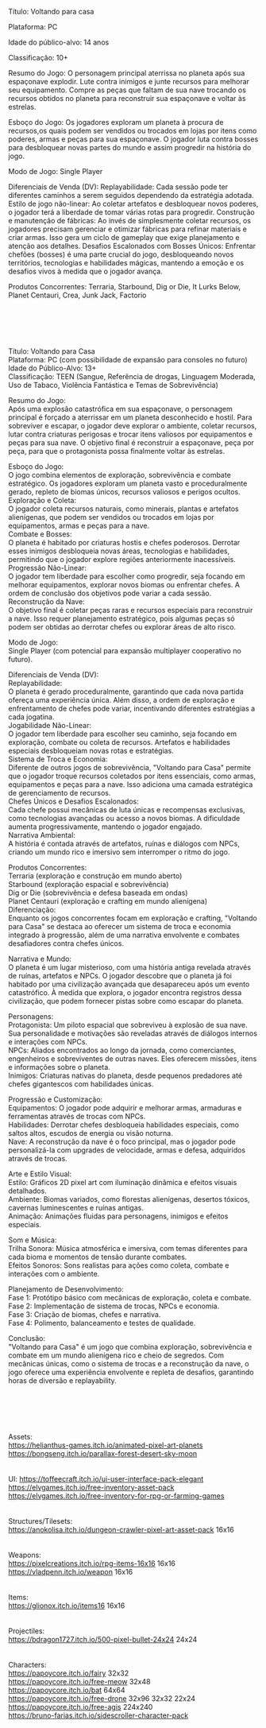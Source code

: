 Título: Voltando para casa

Plataforma: PC

Idade do público-alvo: 14 anos

Classificação: 10+

Resumo do Jogo:
O personagem principal aterrissa no planeta após sua espaçonave explodir. Lute contra inimigos e junte recursos para melhorar seu equipamento. Compre as peças que faltam de sua nave trocando os recursos obtidos no planeta para reconstruir sua espaçonave e voltar às estrelas.

Esboço do Jogo:
Os jogadores exploram um planeta à procura de recursos,os quais podem ser vendidos ou trocados em lojas por itens como poderes, armas e peças para sua espaçonave. O jogador luta contra bosses para desbloquear novas partes do mundo e assim progredir na história do jogo.

Modo de Jogo: Single Player

Diferenciais de Venda (DV): 
Replayabilidade: Cada sessão pode ter diferentes caminhos a serem seguidos dependendo da estratégia adotada.
Estilo de jogo não-linear: Ao coletar artefatos e desbloquear novos poderes, o jogador terá a liberdade de tomar várias rotas para progredir.
Construção e manutenção de fábricas: Ao invés de simplesmente coletar recursos, os jogadores precisam gerenciar e otimizar fábricas para refinar materiais e criar armas. Isso gera um ciclo de gameplay que exige planejamento e atenção aos detalhes.
Desafios Escalonados com Bosses Únicos: Enfrentar chefões (bosses) é uma parte crucial do jogo, desbloqueando novos territórios, tecnologias e habilidades mágicas, mantendo a emoção e os desafios vivos à medida que o jogador avança.

Produtos Concorrentes:
Terraria, Starbound, Dig or Die, It Lurks Below, Planet Centauri, Crea, Junk Jack, Factorio



</br></br></br></br>



Título: Voltando para Casa </br>
Plataforma: PC (com possibilidade de expansão para consoles no futuro) </br>
Idade do Público-Alvo: 13+ </br>
Classificação: TEEN (Sangue, Referência de drogas, Linguagem Moderada, Uso de Tabaco, Violência Fantástica e Temas de Sobrevivência) 

Resumo do Jogo: </br>
Após uma explosão catastrófica em sua espaçonave, o personagem principal é forçado a aterrissar em um planeta desconhecido e hostil. Para sobreviver e escapar, o jogador deve explorar o ambiente, coletar recursos, lutar contra criaturas perigosas e trocar itens valiosos por equipamentos e peças para sua nave. O objetivo final é reconstruir a espaçonave, peça por peça, para que o protagonista possa finalmente voltar às estrelas.

Esboço do Jogo: </br>
O jogo combina elementos de exploração, sobrevivência e combate estratégico. Os jogadores exploram um planeta vasto e proceduralmente gerado, repleto de biomas únicos, recursos valiosos e perigos ocultos. </br>
Exploração e Coleta: </br>
O jogador coleta recursos naturais, como minerais, plantas e artefatos alienígenas, que podem ser vendidos ou trocados em lojas por equipamentos, armas e peças para a nave. </br>
Combate e Bosses: </br>
O planeta é habitado por criaturas hostis e chefes poderosos. Derrotar esses inimigos desbloqueia novas áreas, tecnologias e habilidades, permitindo que o jogador explore regiões anteriormente inacessíveis. </br>
Progressão Não-Linear: </br>
O jogador tem liberdade para escolher como progredir, seja focando em melhorar equipamentos, explorar novos biomas ou enfrentar chefes. A ordem de conclusão dos objetivos pode variar a cada sessão. </br>
Reconstrução da Nave: </br>
O objetivo final é coletar peças raras e recursos especiais para reconstruir a nave. Isso requer planejamento estratégico, pois algumas peças só podem ser obtidas ao derrotar chefes ou explorar áreas de alto risco. </br>

Modo de Jogo: </br>
Single Player (com potencial para expansão multiplayer cooperativo no futuro).

Diferenciais de Venda (DV): </br>
Replayabilidade: </br>
O planeta é gerado proceduralmente, garantindo que cada nova partida ofereça uma experiência única. Além disso, a ordem de exploração e enfrentamento de chefes pode variar, incentivando diferentes estratégias a cada jogatina. </br>
Jogabilidade Não-Linear: </br>
O jogador tem liberdade para escolher seu caminho, seja focando em exploração, combate ou coleta de recursos. Artefatos e habilidades especiais desbloqueiam novas rotas e estratégias. </br>
Sistema de Troca e Economia: </br>
Diferente de outros jogos de sobrevivência, "Voltando para Casa" permite que o jogador troque recursos coletados por itens essenciais, como armas, equipamentos e peças para a nave. Isso adiciona uma camada estratégica de gerenciamento de recursos. </br>
Chefes Únicos e Desafios Escalonados: </br>
Cada chefe possui mecânicas de luta únicas e recompensas exclusivas, como tecnologias avançadas ou acesso a novos biomas. A dificuldade aumenta progressivamente, mantendo o jogador engajado. </br>
Narrativa Ambiental: </br>
A história é contada através de artefatos, ruínas e diálogos com NPCs, criando um mundo rico e imersivo sem interromper o ritmo do jogo. </br>

Produtos Concorrentes: </br>
Terraria (exploração e construção em mundo aberto) </br>
Starbound (exploração espacial e sobrevivência) </br>
Dig or Die (sobrevivência e defesa baseada em ondas) </br>
Planet Centauri (exploração e crafting em mundo alienígena) </br>
Diferenciação: </br>
Enquanto os jogos concorrentes focam em exploração e crafting, "Voltando para Casa" se destaca ao oferecer um sistema de troca e economia integrado à progressão, além de uma narrativa envolvente e combates desafiadores contra chefes únicos. </br>

Narrativa e Mundo: </br>
O planeta é um lugar misterioso, com uma história antiga revelada através de ruínas, artefatos e NPCs. O jogador descobre que o planeta já foi habitado por uma civilização avançada que desapareceu após um evento catastrófico. À medida que explora, o jogador encontra registros dessa civilização, que podem fornecer pistas sobre como escapar do planeta.

Personagens: </br>
Protagonista: Um piloto espacial que sobreviveu à explosão de sua nave. Sua personalidade e motivações são reveladas através de diálogos internos e interações com NPCs. </br>
NPCs: Aliados encontrados ao longo da jornada, como comerciantes, engenheiros e sobreviventes de outras naves. Eles oferecem missões, itens e informações sobre o planeta. </br>
Inimigos: Criaturas nativas do planeta, desde pequenos predadores até chefes gigantescos com habilidades únicas.

Progressão e Customização: </br>
Equipamentos: O jogador pode adquirir e melhorar armas, armaduras e ferramentas através de trocas com NPCs. </br>
Habilidades: Derrotar chefes desbloqueia habilidades especiais, como saltos altos, escudos de energia ou visão noturna. </br>
Nave: A reconstrução da nave é o foco principal, mas o jogador pode personalizá-la com upgrades de velocidade, armas e defesa, adquiridos através de trocas.

Arte e Estilo Visual: </br>
Estilo: Gráficos 2D pixel art com iluminação dinâmica e efeitos visuais detalhados. </br>
Ambiente: Biomas variados, como florestas alienígenas, desertos tóxicos, cavernas luminescentes e ruínas antigas. </br>
Animação: Animações fluidas para personagens, inimigos e efeitos especiais. 

Som e Música: </br>
Trilha Sonora: Música atmosférica e imersiva, com temas diferentes para cada bioma e momentos de tensão durante combates. </br>
Efeitos Sonoros: Sons realistas para ações como coleta, combate e interações com o ambiente. </br>

Planejamento de Desenvolvimento: </br>
Fase 1: Protótipo básico com mecânicas de exploração, coleta e combate. </br>
Fase 2: Implementação de sistema de trocas, NPCs e economia. </br>
Fase 3: Criação de biomas, chefes e narrativa. </br>
Fase 4: Polimento, balanceamento e testes de qualidade.

Conclusão: </br>
"Voltando para Casa" é um jogo que combina exploração, sobrevivência e combate em um mundo alienígena rico e cheio de segredos. Com mecânicas únicas, como o sistema de trocas e a reconstrução da nave, o jogo oferece uma experiência envolvente e repleta de desafios, garantindo horas de diversão e replayability.

</br></br></br></br>


Assets:</br>
https://helianthus-games.itch.io/animated-pixel-art-planets </br>
https://bongseng.itch.io/parallax-forest-desert-sky-moon </br>
</br></br>
UI:
https://toffeecraft.itch.io/ui-user-interface-pack-elegant </br>
https://elvgames.itch.io/free-inventory-asset-pack </br>
https://elvgames.itch.io/free-inventory-for-rpg-or-farming-games </br>
</br></br>
Structures/Tilesets:</br>
https://anokolisa.itch.io/dungeon-crawler-pixel-art-asset-pack 16x16 </br>
</br></br>
Weapons: </br>
https://pixelcreations.itch.io/rpg-items-16x16 16x16 </br>
https://vladpenn.itch.io/weapon 16x16 </br>
</br></br>
Items: </br>
https://glionox.itch.io/items16 16x16 </br>
</br></br>
Projectiles: </br>
https://bdragon1727.itch.io/500-pixel-bullet-24x24 24x24 </br>
</br></br>
Characters: </br>
https://papoycore.itch.io/fairy 32x32 </br>
https://papoycore.itch.io/free-meow 32x48 </br>
https://papoycore.itch.io/bat 64x64 </br>
https://papoycore.itch.io/free-drone 32x96 32x32 22x24 </br>
https://papoycore.itch.io/free-agis 224x240 </br>
https://bruno-farias.itch.io/sidescroller-character-pack </br>








